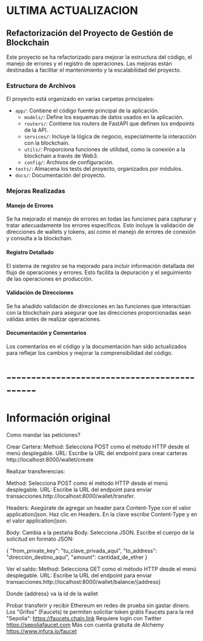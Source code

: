 # ULTIMA ACTUALIZACION

## Refactorización del Proyecto de Gestión de Blockchain

Este proyecto se ha refactorizado para mejorar la estructura del código, el manejo de errores y el registro de operaciones. Las mejoras están destinadas a facilitar el mantenimiento y la escalabilidad del proyecto.

### Estructura de Archivos

El proyecto está organizado en varias carpetas principales:

- `app/`: Contiene el código fuente principal de la aplicación.
  - `models/`: Define los esquemas de datos usados en la aplicación.
  - `routers/`: Contiene los routers de FastAPI que definen los endpoints de la API.
  - `services/`: Incluye la lógica de negocio, especialmente la interacción con la blockchain.
  - `utils/`: Proporciona funciones de utilidad, como la conexión a la blockchain a través de Web3.
  - `config/`: Archivos de configuración.
- `tests/`: Almacena los tests del proyecto, organizados por módulos.
- `docs/`: Documentación del proyecto.

### Mejoras Realizadas

#### Manejo de Errores

Se ha mejorado el manejo de errores en todas las funciones para capturar y tratar adecuadamente los errores específicos. Esto incluye la validación de direcciones de wallets y tokens, así como el manejo de errores de conexión y consulta a la blockchain.

#### Registro Detallado

El sistema de registro se ha mejorado para incluir información detallada del flujo de operaciones y errores. Esto facilita la depuración y el seguimiento de las operaciones en producción.

#### Validación de Direcciones

Se ha añadido validación de direcciones en las funciones que interactúan con la blockchain para asegurar que las direcciones proporcionadas sean válidas antes de realizar operaciones.

#### Documentación y Comentarios

Los comentarios en el código y la documentación han sido actualizados para reflejar los cambios y mejorar la comprensibilidad del código.


# --------------------------------------------

# Información original

Como mandar las peticiones?

Crear Cartera:
Method: Selecciona POST como el método HTTP desde el menú desplegable.
URL: Escribe la URL del endpoint para crear carteras http://localhost:8000/wallet/create


Realizar transferencias:

Method: Selecciona POST como el método HTTP desde el menú desplegable.
URL: Escribe la URL del endpoint para enviar transacciones.http://localhost:8000/wallet/transfer.

Headers:
Asegúrate de agregar un header para Content-Type con el valor application/json.
Haz clic en Headers.
En la clave escribe Content-Type y en el valor application/json.

Body:
Cambia a la pestaña Body.
Selecciona JSON.
Escribe el cuerpo de la solicitud en formato JSON:

{
  "from_private_key": "tu_clave_privada_aquí",
  "to_address": "dirección_destino_aquí",
  "amount": cantidad_de_ether
}


Ver el saldo:
Method: Selecciona GET como el método HTTP desde el menú desplegable.
URL: Escribe la URL del endpoint para enviar transacciones.http://localhost:8000/wallet/balance/{address}

Donde {address} va la id de la wallet

Probar transferir y recibir Ethereum en redes de prueba sin gastar dinero.
Los "Grifos" (Faucets) te permiten solicitar token grátis
Faucets para la red "Sepolia":
https://faucets.chain.link 
Requiere login con Twitter
https://sepoliafaucet.com
Más con cuenta gratuita de Alchemy
https://www.infura.io/faucet 
